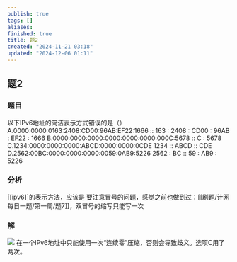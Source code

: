 ```yaml
---
publish: true
tags: []
aliases: 
finished: true
title: 题2
created: "2024-11-21 03:18"
updated: "2024-12-06 01:11"
---
```

## 题2
### 题目
以下IPv6地址的简洁表示方式错误的是（）
A.0000:0000:0163:2408:CD00:96AB:EF22:1666
:: 163 : 2408 : CD00 : 96AB : EF22 : 1666 
B.0000:0000:0000:0000:0000:0000:000C:5678
:: C : 5678
C.1234:0000:0000:0000:ABCD:0000:0000:0CDE 
1234 :: ABCD :: CDE 
D.2562:00BC:0000:0000:0000:0059:0AB9:5226
2562 : BC :: 59 : AB9 : 5226
### 分析
[[ipv6]]的表示方法，应该是 要注意冒号的问题，感觉之前也做到过：[[刷题/计网每日一题/第一周/题7]]，双冒号的缩写只能写一次
### 解
![](https://img.hwenyi.live/202411290052404.webp)
在一个IPv6地址中只能使用一次“连续零”压缩，否则会导致歧义。选项C用了两次。